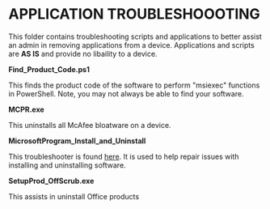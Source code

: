 <h1>APPLICATION TROUBLESHOOOTING</h1>
<p>This folder contains troubleshooting scripts and applications to better assist an admin in removing applications from a device. Applications and scripts are <b>AS IS</b> and provide no libaility to a device.</p>

**Find_Product_Code.ps1**

This finds the product code of the software to perform "msiexec" functions in PowerShell. Note, you may not always be able to find your software.

**MCPR.exe**

This uninstalls all McAfee bloatware on a device. 

**MicrosoftProgram_Install_and_Uninstall**

This troubleshooter is found [here](https://support.microsoft.com/en-us/topic/fix-problems-that-block-programs-from-being-installed-or-removed-cca7d1b6-65a9-3d98-426b-e9f927e1eb4d). It is used to help repair issues with installing and uninstalling software.

**SetupProd_OffScrub.exe**

This assists in uninstall Office products
